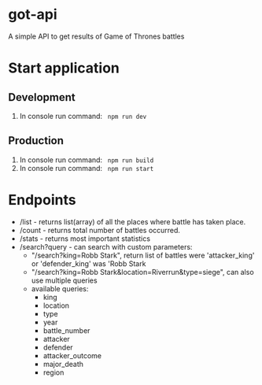 # got-api
A simple API to get results of Game of Thrones battles

# Start application
## Development
1. In console run command: ``` npm run dev```

## Production
1. In console run command: ``` npm run build```
2. In console run command: ``` npm run start```

# Endpoints

* /list - returns list(array) of all the places where battle has taken place.
* /count - returns total number of battles occurred.
* /stats - returns most important statistics
* /search?query - can search with custom parameters:
    * "/search?king=Robb Stark", return list of battles were 'attacker_king' or 'defender_king' was 'Robb Stark
    * "/search?king=Robb Stark&location=Riverrun&type=siege", can also use multiple queries
    * available queries:
        * king
        * location
        * type
        * year
        * battle_number
        * attacker
        * defender
        * attacker_outcome
        * major_death
        * region
